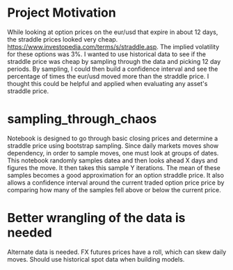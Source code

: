 # Project Motivation
While looking at option prices on the eur/usd that expire in about 12 days, the straddle prices looked very cheap.  https://www.investopedia.com/terms/s/straddle.asp.  The implied volatility for these options was 3%.  I wanted to use historical data to see if the straddle price was cheap by sampling through the data and picking 12 day periods.  By sampling, I could then build a confidence interval and see the percentage of times the eur/usd moved more than the straddle price.  I thought this could be helpful and applied when evaluating any asset's straddle price.   

# sampling_through_chaos

Notebook is designed to go through basic closing prices and determine a straddle price using bootstrap sampling.  Since daily markets moves show dependency, in order to sample moves, one must look at groups of dates.  This notebook randomly samples datea and then looks 
ahead X days and figures the move.  It then takes this sample Y iterations.  The mean of these samples
becomes a good approximation for an option straddle price.  It also allows a confidence interval around the current traded
option price price by comparing how many of the samples fell above or below the current price.  

# Better wrangling of the data is needed 
Alternate data is needed.  FX futures prices have a roll, which can skew daily moves.  Should use historical spot data when 
building models.  

